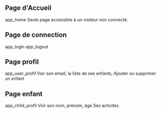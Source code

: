 ## Page d'Accueil 
app_home
Seule page accessible à un visiteur non connecté.

## Page de connection 
app_login
app_logout

## Page profil
app_user_profil
Voir son email, la liste de ses enfants, Ajouter ou supprimer un enfant

## Page enfant
app_child_profil
Voir son nom, prénom, âge
Ses activités



